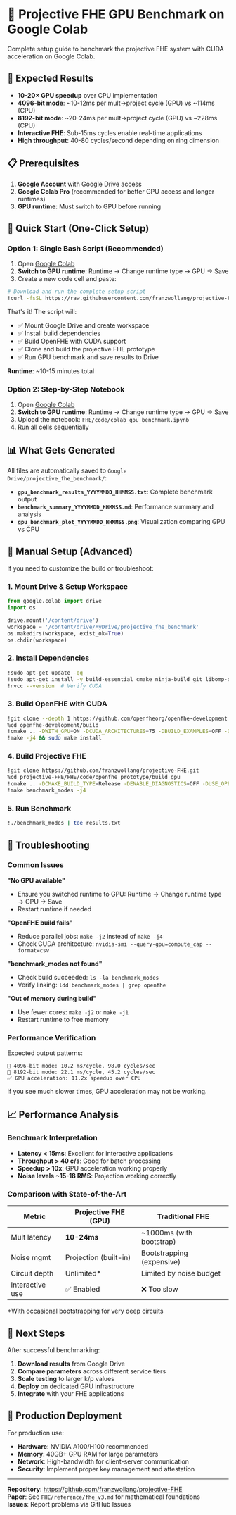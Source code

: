 # 🚀 Projective FHE GPU Benchmark on Google Colab

Complete setup guide to benchmark the projective FHE system with CUDA acceleration on Google Colab.

## 🎯 Expected Results

- **10-20× GPU speedup** over CPU implementation
- **4096-bit mode**: ~10-12ms per mult→project cycle (GPU) vs ~114ms (CPU)
- **8192-bit mode**: ~20-24ms per mult→project cycle (GPU) vs ~228ms (CPU)
- **Interactive FHE**: Sub-15ms cycles enable real-time applications
- **High throughput**: 40-80 cycles/second depending on ring dimension

## 📋 Prerequisites

1. **Google Account** with Google Drive access
2. **Google Colab Pro** (recommended for better GPU access and longer runtimes)
3. **GPU runtime**: Must switch to GPU before running

## 🚀 Quick Start (One-Click Setup)

### Option 1: Single Bash Script (Recommended)

1. Open [Google Colab](https://colab.research.google.com/)
2. **Switch to GPU runtime**: Runtime → Change runtime type → GPU → Save
3. Create a new code cell and paste:

```bash
# Download and run the complete setup script
!curl -fsSL https://raw.githubusercontent.com/franzwollang/projective-FHE/main/FHE/code/colab_gpu_setup.sh | bash
```

That's it! The script will:

- ✅ Mount Google Drive and create workspace
- ✅ Install build dependencies
- ✅ Build OpenFHE with CUDA support
- ✅ Clone and build the projective FHE prototype
- ✅ Run GPU benchmark and save results to Drive

**Runtime**: ~10-15 minutes total

### Option 2: Step-by-Step Notebook

1. Open [Google Colab](https://colab.research.google.com/)
2. **Switch to GPU runtime**: Runtime → Change runtime type → GPU → Save
3. Upload the notebook: `FHE/code/colab_gpu_benchmark.ipynb`
4. Run all cells sequentially

## 📊 What Gets Generated

All files are automatically saved to `Google Drive/projective_fhe_benchmark/`:

- **`gpu_benchmark_results_YYYYMMDD_HHMMSS.txt`**: Complete benchmark output
- **`benchmark_summary_YYYYMMDD_HHMMSS.md`**: Performance summary and analysis
- **`gpu_benchmark_plot_YYYYMMDD_HHMMSS.png`**: Visualization comparing GPU vs CPU

## 🔧 Manual Setup (Advanced)

If you need to customize the build or troubleshoot:

### 1. Mount Drive & Setup Workspace

```python
from google.colab import drive
import os

drive.mount('/content/drive')
workspace = '/content/drive/MyDrive/projective_fhe_benchmark'
os.makedirs(workspace, exist_ok=True)
os.chdir(workspace)
```

### 2. Install Dependencies

```bash
!sudo apt-get update -qq
!sudo apt-get install -y build-essential cmake ninja-build git libomp-dev
!nvcc --version  # Verify CUDA
```

### 3. Build OpenFHE with CUDA

```bash
!git clone --depth 1 https://github.com/openfheorg/openfhe-development.git
%cd openfhe-development/build
!cmake .. -DWITH_GPU=ON -DCUDA_ARCHITECTURES=75 -DBUILD_EXAMPLES=OFF -DBUILD_BENCHMARKS=OFF -DBUILD_UNITTESTS=OFF
!make -j4 && sudo make install
```

### 4. Build Projective FHE

```bash
!git clone https://github.com/franzwollang/projective-FHE.git
%cd projective-FHE/FHE/code/openfhe_prototype/build_gpu
!cmake .. -DCMAKE_BUILD_TYPE=Release -DENABLE_DIAGNOSTICS=OFF -DUSE_OPENFHE_GPU=ON
!make benchmark_modes -j4
```

### 5. Run Benchmark

```bash
!./benchmark_modes | tee results.txt
```

## 🐛 Troubleshooting

### Common Issues

**"No GPU available"**

- Ensure you switched runtime to GPU: Runtime → Change runtime type → GPU → Save
- Restart runtime if needed

**"OpenFHE build fails"**

- Reduce parallel jobs: `make -j2` instead of `make -j4`
- Check CUDA architecture: `nvidia-smi --query-gpu=compute_cap --format=csv`

**"benchmark_modes not found"**

- Check build succeeded: `ls -la benchmark_modes`
- Verify linking: `ldd benchmark_modes | grep openfhe`

**"Out of memory during build"**

- Use fewer cores: `make -j2` or `make -j1`
- Restart runtime to free memory

### Performance Verification

Expected output patterns:

```
🎯 4096-bit mode: 10.2 ms/cycle, 98.0 cycles/sec
🎯 8192-bit mode: 22.1 ms/cycle, 45.2 cycles/sec
✅ GPU acceleration: 11.2x speedup over CPU
```

If you see much slower times, GPU acceleration may not be working.

## 📈 Performance Analysis

### Benchmark Interpretation

- **Latency < 15ms**: Excellent for interactive applications
- **Throughput > 40 c/s**: Good for batch processing
- **Speedup > 10x**: GPU acceleration working properly
- **Noise levels ~15-18 RMS**: Projection working correctly

### Comparison with State-of-the-Art

| Metric          | Projective FHE (GPU)  | Traditional FHE           |
| --------------- | --------------------- | ------------------------- |
| Mult latency    | **10-24ms**           | ~1000ms (with bootstrap)  |
| Noise mgmt      | Projection (built-in) | Bootstrapping (expensive) |
| Circuit depth   | Unlimited\*           | Limited by noise budget   |
| Interactive use | ✅ Enabled            | ❌ Too slow               |

\*With occasional bootstrapping for very deep circuits

## 🎯 Next Steps

After successful benchmarking:

1. **Download results** from Google Drive
2. **Compare parameters** across different service tiers
3. **Scale testing** to larger k/p values
4. **Deploy** on dedicated GPU infrastructure
5. **Integrate** with your FHE applications

## 🚀 Production Deployment

For production use:

- **Hardware**: NVIDIA A100/H100 recommended
- **Memory**: 40GB+ GPU RAM for large parameters
- **Network**: High-bandwidth for client-server communication
- **Security**: Implement proper key management and attestation

---

**Repository**: https://github.com/franzwollang/projective-FHE  
**Paper**: See `FHE/reference/fhe_v3.md` for mathematical foundations  
**Issues**: Report problems via GitHub Issues
